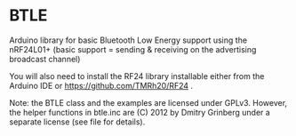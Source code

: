 BTLE
====

Arduino library for basic Bluetooth Low Energy support using the nRF24L01+
(basic support = sending & receiving on the advertising broadcast channel)

You will also need to install the RF24 library installable either from the Arduino IDE or https://github.com/TMRh20/RF24 .

Note: the BTLE class and the examples are licensed under GPLv3. However, the
helper functions in btle.inc are (C) 2012 by Dmitry Grinberg under a separate
license (see file for details).
